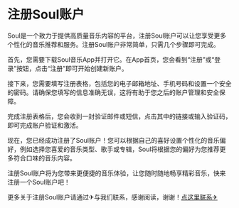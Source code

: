# 注册Soul账户

Soul是一个致力于提供高质量音乐内容的平台，注册Soul账户可以让您享受更多个性化的音乐推荐和服务。注册Soul账户非常简单，只需几个步骤即可完成。

首先，您需要下载Soul音乐App并打开它。在App首页，您会看到“注册”或“登录”按钮，点击“注册”即可开始创建新账户。

接下来，您需要填写注册表格，包括您的电子邮箱地址、手机号码和设置一个安全的密码。请确保您填写的信息准确无误，这将有助于您之后的账户管理和安全保障。

完成注册表格后，您会收到一封验证邮件或短信，点击其中的链接或输入验证码，即可完成账户验证和激活。

现在，您已经成功注册了Soul账户！您可以根据自己的喜好设置个性化的音乐偏好，例如选择您喜爱的音乐类型、歌手或专辑，Soul将根据您的偏好为您推荐更多符合口味的音乐内容。

注册Soul账户将为您带来更便捷的音乐体验，让您随时随地畅享精彩音乐，快来注册一个Soul账户吧！

更多关于注册Soul账户请通过✈与我们联系，感谢阅读，谢谢！[点这里联系✈](https://ads.k02.cc)